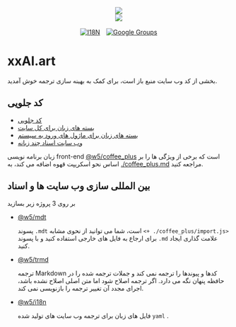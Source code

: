 <p align="center"><a href="https://xxai.art"><img src="https://cdn.jsdelivr.net/gh/xxai-art/doc/logo.svg"/></a><br/><a href="https://xxai.art"><img src="https://cdn.jsdelivr.net/gh/xxai-art/doc/xxai.svg"/></a></p><p align="center"><a href="https://github.com/xxai-art/doc#readme"><img alt="I18N" src="https://cdn.jsdelivr.net/gh/wactax/img/t.svg"/></a>　<a href="https://groups.google.com/u/0/g/xxai-art"><img alt="Google Groups" src="https://cdn.jsdelivr.net/gh/wactax/img/g-groups.svg"/></a></p>

# xxAI.art

بخشی از کد وب سایت منبع باز است، برای کمک به بهینه سازی ترجمه خوش آمدید.

## کد جلویی

* [کد جلویی](https://github.com/xxai-art/web)
* [بسته های زبان برای کل سایت](https://github.com/xxai-art/web/tree/main/i18n)
* [بسته های زبان برای ماژول های ورود به سیستم](https://github.com/wacpkg/user/tree/main/ui.i18n)
* [وب سایت اسناد چند زبانه](https://github.com/xxai-doc)

زبان برنامه نویسی front-end [@w5/coffee_plus](http://npmjs.com/@w5/coffee_plus) است که برخی از ویژگی ها را بر اساس نحو اسکریپت قهوه اضافه می کند، به [./coffee_plus.md](./coffee_plus.md) مراجعه کنید.

## بین المللی سازی وب سایت ها و اسناد

بر روی 3 پروژه زیر بسازید

* [@w5/mdt](https://www.npmjs.com/package/@w5/mdt)

  پسوند `.mdt` است، شما می توانید از نحوی مشابه `<+ ./coffee_plus/import.js>` برای ارجاع به فایل های خارجی استفاده کنید و با پسوند `.md` علامت گذاری ایجاد کنید.

* [@w5/trmd](https://www.npmjs.com/package/@w5/trmd)

  ترجمه Markdown کدها و پیوندها را ترجمه نمی کند و جملات ترجمه شده را در حافظه پنهان نگه می دارد. اگر ترجمه اصلاح شود اما متن اصلی اصلاح نشده باشد، اجرای مجدد آن تغییر ترجمه را بازنویسی نمی کند.

* [@w5/i18n](https://www.npmjs.com/package/@w5/i18n)

  فایل های زبان برای ترجمه وب سایت های تولید شده `yaml` .
